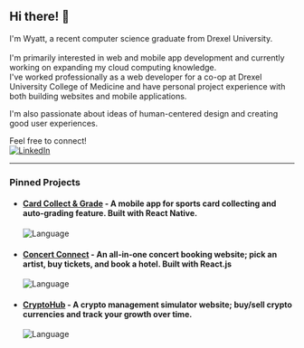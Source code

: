 ## Hi there! 👋

I'm Wyatt, a recent computer science graduate from Drexel University.<br>  
I'm primarily interested in web and mobile app development and currently working on expanding my cloud computing knowledge.<br>
I've worked professionally as a web developer for a co-op at Drexel University College of Medicine and have personal project experience with both building websites and mobile applications.<br>

I'm also passionate about ideas of human-centered design and creating good user experiences.<br>

Feel free to connect!
<br>
[![LinkedIn](https://img.shields.io/badge/LinkedIn-%230077B5.svg?style=flat&logo=linkedin&logoColor=white)](https://www.linkedin.com/in/wyatt-kaiser/)


---

### Pinned Projects
- #### [Card Collect & Grade](https://github.com/NizomDjuraev/CardScanAndGrade) - A mobile app for sports card collecting and auto-grading feature. Built with React Native.<br>
  ![Language](https://img.shields.io/badge/language-JavaScript-yellow)
- #### [Concert Connect](https://github.com/LukeMatheson/ConcertConnect) - An all-in-one concert booking website; pick an artist, buy tickets, and book a hotel. Built with React.js<br>
  ![Language](https://img.shields.io/badge/language-TypeScript-blue)
- #### [CryptoHub](https://github.com/wkaiser21/CryptoHub) - A crypto management simulator website; buy/sell crypto currencies and track your growth over time.<br>
  ![Language](https://img.shields.io/badge/language-JavaScript-yellow)
